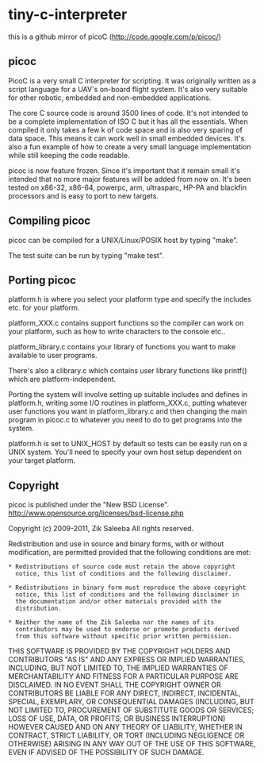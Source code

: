 tiny-c-interpreter
==================

this is a github mirror of picoC (http://code.google.com/p/picoc/)

picoc
-----

PicoC is a very small C interpreter for scripting. It was originally written 
as a script language for a UAV's on-board flight system. It's also very 
suitable for other robotic, embedded and non-embedded applications.

The core C source code is around 3500 lines of code. It's not intended to be 
a complete implementation of ISO C but it has all the essentials. When 
compiled it only takes a few k of code space and is also very sparing of 
data space. This means it can work well in small embedded devices. It's also 
a fun example of how to create a very small language implementation while 
still keeping the code readable.

picoc is now feature frozen. Since it's important that it remain small it's 
intended that no more major features will be added from now on. It's been 
tested on x86-32, x86-64, powerpc, arm, ultrasparc, HP-PA and blackfin 
processors and is easy to port to new targets. 


Compiling picoc
---------------

picoc can be compiled for a UNIX/Linux/POSIX host by typing "make".

The test suite can be run by typing "make test".


Porting picoc
-------------

platform.h is where you select your platform type and specify the includes 
etc. for your platform.

platform_XXX.c contains support functions so the compiler can work on 
your platform, such as how to write characters to the console etc..

platform_library.c contains your library of functions you want to make 
available to user programs.

There's also a clibrary.c which contains user library functions like 
printf() which are platform-independent.

Porting the system will involve setting up suitable includes and defines 
in platform.h, writing some I/O routines in platform_XXX.c, putting 
whatever user functions you want in platform_library.c and then changing 
the main program in picoc.c to whatever you need to do to get programs 
into the system.

platform.h is set to UNIX_HOST by default so tests can be easily run on
a UNIX system. You'll need to specify your own host setup dependent on 
your target platform.


Copyright
---------

picoc is published under the "New BSD License".
http://www.opensource.org/licenses/bsd-license.php


Copyright (c) 2009-2011, Zik Saleeba
All rights reserved.

Redistribution and use in source and binary forms, with or without 
modification, are permitted provided that the following conditions are 
met:

    * Redistributions of source code must retain the above copyright 
      notice, this list of conditions and the following disclaimer.
      
    * Redistributions in binary form must reproduce the above copyright 
      notice, this list of conditions and the following disclaimer in 
      the documentation and/or other materials provided with the 
      distribution.
      
    * Neither the name of the Zik Saleeba nor the names of its 
      contributors may be used to endorse or promote products derived 
      from this software without specific prior written permission.

THIS SOFTWARE IS PROVIDED BY THE COPYRIGHT HOLDERS AND CONTRIBUTORS 
"AS IS" AND ANY EXPRESS OR IMPLIED WARRANTIES, INCLUDING, BUT NOT 
LIMITED TO, THE IMPLIED WARRANTIES OF MERCHANTABILITY AND FITNESS FOR 
A PARTICULAR PURPOSE ARE DISCLAIMED. IN NO EVENT SHALL THE COPYRIGHT 
OWNER OR CONTRIBUTORS BE LIABLE FOR ANY DIRECT, INDIRECT, INCIDENTAL, 
SPECIAL, EXEMPLARY, OR CONSEQUENTIAL DAMAGES (INCLUDING, BUT NOT 
LIMITED TO, PROCUREMENT OF SUBSTITUTE GOODS OR SERVICES; LOSS OF USE, 
DATA, OR PROFITS; OR BUSINESS INTERRUPTION) HOWEVER CAUSED AND ON ANY 
THEORY OF LIABILITY, WHETHER IN CONTRACT, STRICT LIABILITY, OR TORT 
(INCLUDING NEGLIGENCE OR OTHERWISE) ARISING IN ANY WAY OUT OF THE USE 
OF THIS SOFTWARE, EVEN IF ADVISED OF THE POSSIBILITY OF SUCH DAMAGE.
